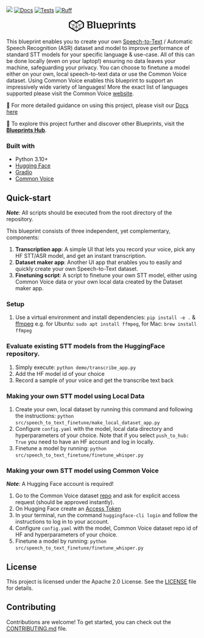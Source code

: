 [![](https://dcbadge.limes.pink/api/server/YuMNeuKStr?style=flat)](https://discord.gg/YuMNeuKStr)
[![Docs](https://github.com/mozilla-ai/speech-to-text-finetune/actions/workflows/docs.yaml/badge.svg)](https://github.com/mozilla-ai/speech-to-text-finetune/actions/workflows/docs.yaml/)
[![Tests](https://github.com/mozilla-ai/speech-to-text-finetune/actions/workflows/tests.yaml/badge.svg)](https://github.com/mozilla-ai/speech-to-text-finetune/actions/workflows/tests.yaml/)
[![Ruff](https://github.com/mozilla-ai/speech-to-text-finetune/actions/workflows/lint.yaml/badge.svg?label=Ruff)](https://github.com/mozilla-ai/speech-to-text-finetune/actions/workflows/lint.yaml/)

<p align="center">
  <picture>
    <!-- When the user prefers dark mode, show the white logo -->
    <source media="(prefers-color-scheme: dark)" srcset="./images/Blueprint-logo-white.png">
    <!-- When the user prefers light mode, show the black logo -->
    <source media="(prefers-color-scheme: light)" srcset="./images/Blueprint-logo-black.png">
    <!-- Fallback: default to the black logo -->
    <img src="./images/Blueprint-logo-black.png" width="35%" alt="Project logo"/>
  </picture>
</p>

This blueprint enables you to create your own [Speech-to-Text](https://en.wikipedia.org/wiki/Speech_recognition) / Automatic Speech Recognition (ASR) dataset and model to improve performance of standard STT models for your specific language & use-case. All of this can be done locally (even on your laptop!) ensuring no data leaves your machine, safeguarding your privacy. You can choose to finetune a model either on your own, local speech-to-text data or use the Common Voice dataset. Using Common Voice enables this blueprint to support an impressively wide variety of languages! More the exact list of languages supported please visit the Common Voice [website](https://commonvoice.mozilla.org/en/languages).

📖 For more detailed guidance on using this project, please visit our [Docs here](https://mozilla-ai.github.io/speech-to-text-finetune/)

📘 To explore this project further and discover other Blueprints, visit the [**Blueprints Hub**](https://developer-hub.mozilla.ai/).

### Built with
- Python 3.10+
- [Hugging Face](https://huggingface.co/)
- [Gradio](https://www.gradio.app/)
- [Common Voice](https://commonvoice.mozilla.org)

## Quick-start

**_Note_**: All scripts should be executed from the root directory of the repository.

This blueprint consists of three independent, yet complementary, components:

1. **Transcription app**: A simple UI that lets you record your voice, pick any HF STT/ASR model, and get an instant transcription.
2. **Dataset maker app**: Another UI app that enables you to easily and quickly create your own Speech-to-Text dataset.
3. **Finetuning script**: A script to finetune your own STT model, either using Common Voice data or your own local data created by the Dataset maker app.

### Setup

1. Use a virtual environment and install dependencies: `pip install -e .` & [ffmpeg](https://ffmpeg.org) e.g. for Ubuntu: `sudo apt install ffmpeg`, for Mac: `brew install ffmpeg`

### Evaluate existing STT models from the HuggingFace repository.

1. Simply execute: `python demo/transcribe_app.py`
2. Add the HF model id of your choice
3. Record a sample of your voice and get the transcribe text back

### Making your own STT model using Local Data

1. Create your own, local dataset by running this command and following the instructions: `python src/speech_to_text_finetune/make_local_dataset_app.py`
2. Configure `config.yaml` with the model, local data directory and hyperparameters of your choice. Note that if you select `push_to_hub: True` you need to have an HF account and log in locally.
3. Finetune a model by running: `python src/speech_to_text_finetune/finetune_whisper.py`

### Making your own STT model using Common Voice

**_Note_**: A Hugging Face account is required!

1. Go to the Common Voice dataset [repo](https://huggingface.co/datasets/mozilla-foundation/common_voice_17_0) and ask for explicit access request (should be approved instantly).
2. On Hugging Face create an [Access Token](https://huggingface.co/docs/hub/en/security-tokens)
3. In your terminal, run the command `huggingface-cli login` and follow the instructions to log in to your account.
4. Configure `config.yaml` with the model, Common Voice dataset repo id of HF and hyperparameters of your choice.
5. Finetune a model by running: `python src/speech_to_text_finetune/finetune_whisper.py`


## License

This project is licensed under the Apache 2.0 License. See the [LICENSE](LICENSE) file for details.

## Contributing

Contributions are welcome! To get started, you can check out the [CONTRIBUTING.md](CONTRIBUTING.md) file.
